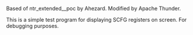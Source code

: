 Based of ntr_extended__poc by Ahezard. Modified by Apache Thunder.

This is a simple test program for displaying SCFG registers on screen. For debugging purposes.